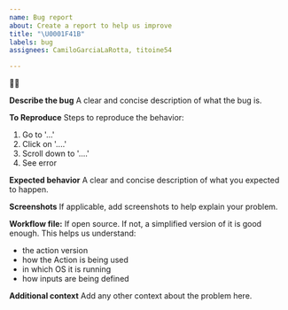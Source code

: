 ```yaml
---
name: Bug report
about: Create a report to help us improve
title: "\U0001F41B"
labels: bug
assignees: CamiloGarciaLaRotta, titoine54

---
```


👋🏽

**Describe the bug**
A clear and concise description of what the bug is.

**To Reproduce**
Steps to reproduce the behavior:
1. Go to '...'
2. Click on '....'
3. Scroll down to '....'
4. See error

**Expected behavior**
A clear and concise description of what you expected to happen.

**Screenshots**
If applicable, add screenshots to help explain your problem.

**Workflow file:**
If open source. If not, a simplified version of it is good enough. This helps us understand:
- the action version
- how the Action is being used
- in which OS it is running
- how inputs are being defined

**Additional context**
Add any other context about the problem here.
